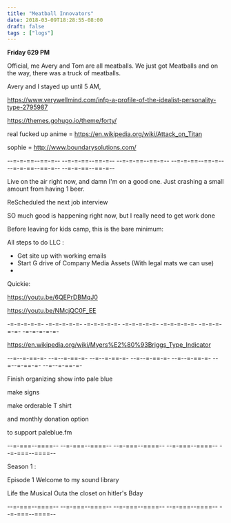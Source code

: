 ```yaml
---
title: "Meatball Innovators"
date: 2018-03-09T18:28:55-08:00
draft: false
tags : ["logs"]
---
```


**Friday 629 PM**

Official, me Avery and Tom are all meatballs. We just got Meatballs and on the way, there was a truck of meatballs.

Avery and I stayed up until 5 AM,


https://www.verywellmind.com/infp-a-profile-of-the-idealist-personality-type-2795987


https://themes.gohugo.io/theme/forty/



real fucked up anime = https://en.wikipedia.org/wiki/Attack_on_Titan

sophie =
http://www.boundarysolutions.com/

--=-=-==--==-=-- --=-=-==--==-=-- --=-=-==--==-=-- --=-=-==--==-=-- --=-=-==--==-=-- --=-=-==--==-=--


Live on the air right now, and damn I'm on a good one. Just crashing a small amount from having 1 beer.

ReScheduled the next job interview  


SO much good is happening right now, but I really need to get work done


Before leaving for kids camp, this is the bare minimum:

All steps to do LLC :
  - Get site up with working emails
  - Start G drive of Company Media Assets (With legal mats we can use)
  -

Quickie:



https://youtu.be/6QEPrDBMqJ0



https://youtu.be/NMcjQC0F_EE


-=-=-=-=-=- -=-=-=-=-=- -=-=-=-=-=- -=-=-=-=-=- -=-=-=-=-=- -=-=-=-=-=- -=-=-=-=-=-


https://en.wikipedia.org/wiki/Myers%E2%80%93Briggs_Type_Indicator


--=--=-==-=- --=--=-==-=- --=--=-==-=- --=--=-==-=- --=--=-==-=- --=--=-==-=- --=--=-==-=-



Finish organizing show into pale blue

make signs

make orderable T shirt

and monthly donation option

to support paleblue.fm

--=-===--====-- --=-===--====-- --=-===--====-- --=-===--====-- --=-===--====--

Season 1 :

Episode 1
  Welcome to my sound library

Life the Musical
  Outa the closet on hitler's Bday

--=-===--====-- --=-===--====-- --=-===--====-- --=-===--====-- --=-===--====--
